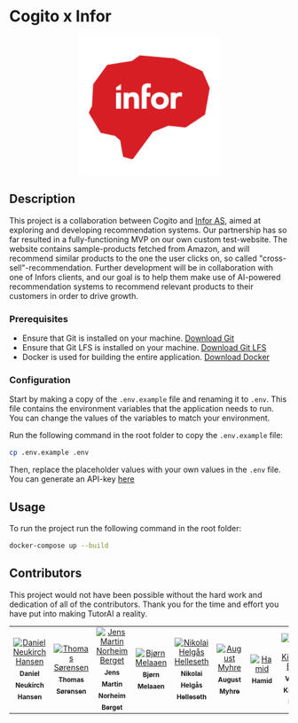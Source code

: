 # Cogito x Infor

<div align="center">
    <img src="docs/images/infor.png" width="50%" alt="Cogito Image" style="display: block; margin-left: auto; margin-right: auto;">
</div>

## Description

This project is a collaboration between Cogito and [Infor AS](https://www.infor.com/nordics), aimed at exploring and developing recommendation systems. Our partnership has so far resulted in a fully-functioning MVP on our own custom test-website. The website contains sample-products fetched from Amazon, and will recommend similar products to the one the user clicks on, so called "cross-sell"-recommendation. Further development will be in collaboration with one of Infors clients, and our goal is to help them make use of AI-powered recommendation systems to recommend relevant products to their customers in order to drive growth.

### Prerequisites

- Ensure that Git is installed on your machine. [Download Git](https://git-scm.com/downloads)
- Ensure that Git LFS is installed on your machine. [Download Git LFS](https://git-lfs.com)
- Docker is used for building the entire application. [Download Docker](https://www.docker.com/products/docker-desktop)

### Configuration

Start by making a copy of the `.env.example` file and renaming it to `.env`. This file contains the environment variables that the application needs to run. You can change the values of the variables to match your environment.

Run the following command in the root folder to copy the `.env.example` file:

```bash
cp .env.example .env
```

Then, replace the placeholder values with your own values in the `.env` file. You can generate an API-key [here](https://developers.google.com/custom-search/v1/introduction)

## Usage

To run the project run the following command in the root folder:

```bash
docker-compose up --build
```

## Contributors

This project would not have been possible without the hard work and dedication of all of the contributors. Thank you for the time and effort you have put into making TutorAI a reality.

<table align="center">
  <tr>
    <td align="center">
        <a href="https://github.com/Spiderpig02">
            <img src="https://github.com/Spiderpig02.png?size=100" width="100px;" alt="Daniel Neukirch Hansen"/><br />
            <sub><b>Daniel Neukirch Hansen</b></sub>
        </a>
    </td>
    <td align="center">
        <a href="https://github.com/thomsoren">
            <img src="https://github.com/thomsoren.png?size=100" width="100px;" alt="Thomas Sørensen"/><br />
            <sub><b>Thomas Sørensen</b></sub>
        </a>
    <td align="center">
        <a href="https://github.com/jmnorheim">
            <img src="https://github.com/jmnorheim.png?size=100" width="100px;" alt="Jens Martin Norheim Berget"/><br />
            <sub><b>Jens Martin Norheim Berget</b></sub>
        </a>
    <td align="center">
        <a href="https://github.com/bjorneme">
            <img src="https://github.com/bjorneme.png?size=100" width="100px;" alt="Bjørn Melaaen"/><br />
            <sub><b>Bjørn Melaaen</b></sub>
        </a>
    <td align="center">
        <a href="https://github.com/NikolaiHelleseth">
            <img src="https://github.com/NikolaiHelleseth.png?size=100" width="100px;" alt="Nikolai Helgås Helleseth"/><br />
            <sub><b>Nikolai Helgås Helleseth</b></sub>
        </a>
    <td align="center">
        <a href="https://github.com/09august">
            <img src="https://github.com/09august.png?size=100" width="100px;" alt="August Myhre"/><br />
            <sub><b>August Myhre</b></sub>
        </a>
    <td align="center">
        <a href="https://github.com/HamidOAI">
            <img src="https://github.com/HamidOAI.png?size=100" width="100px;" alt="Hamid"/><br />
            <sub><b>Hamid</b></sub>
        </a>
    <td align="center">
        <a href="https://github.com/Vebjorn999999999999999">
            <img src="https://github.com/Vebjorn999999999999999.png?size=100" width="100px;" alt="Vebjørn Kittelsen Bergh"/><br />
            <sub><b>Vebjørn Kittelsen Bergh</b></sub>
        </a>
    <td align="center">
        <a href="https://github.com/abdihake">
            <img src="https://github.com/abdihake.png?size=100" width="100px;" alt="Abdihakim Elmi"/><br />
            <sub><b>Abdihakim Elmi</b></sub>
        </a>
    </td>
  </tr>
</table>
